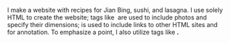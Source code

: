 I make a website with recipes for Jian Bing, sushi, and lasagna. I use solely HTML to create the website; tags like <img> are used to include photos and specify their dimensions; <a> is used to include links to other HTML sites and for annotation. To emphasize a point, I also utilize tags like <strong>. 